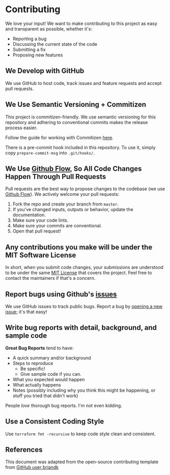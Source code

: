 # Contributing
We love your input! We want to make contributing to this project as easy and transparent as possible, whether it's:

- Reporting a bug
- Discussing the current state of the code
- Submitting a fix
- Proposing new features

## We Develop with GitHub
We use GitHub to host code, track issues and feature requests and accept pull requests.

## We Use Semantic Versioning + Commitizen
This project is commitizen-friendly. We use semantic versioning for this repository and adhering to conventional commits makes the release process easier.


Follow the guide for working with Commitizen [here](https://github.com/commitizen/cz-cli).

There is a pre-commit hook included in this repository. To use it, simply copy `prepare-commit-msg` into `.git/hooks/`.

## We Use [Github Flow](https://guides.github.com/introduction/flow/index.html), So All Code Changes Happen Through Pull Requests
Pull requests are the best way to propose changes to the codebase (we use [Github Flow](https://guides.github.com/introduction/flow/index.html)). 
We actively welcome your pull requests:

1. Fork the repo and create your branch from `master`.
2. If you've changed inputs, outputs or behavior, update the documentation.
3. Make sure your code lints.
4. Make sure your commits are conventional.
5. Open that pull request!

## Any contributions you make will be under the MIT Software License
In short, when you submit code changes, your submissions are understood to be under the same [MIT License](http://choosealicense.com/licenses/mit/) that covers the project. Feel free to contact the maintainers if that's a concern.

## Report bugs using Github's [issues](https://github.com/briandk/transcriptase-atom/issues)
We use GitHub issues to track public bugs. Report a bug by [opening a new issue](); it's that easy!

## Write bug reports with detail, background, and sample code
**Great Bug Reports** tend to have:

- A quick summary and/or background
- Steps to reproduce
  - Be specific!
  - Give sample code if you can. 
- What you expected would happen
- What actually happens
- Notes (possibly including why you think this might be happening, or stuff you tried that didn't work)

People *love* thorough bug reports. I'm not even kidding.

## Use a Consistent Coding Style
Use `terraform fmt -recursive` to keep code style clean and consistent.

## References
This document was adapted from the open-source contributing template from [GitHub user briandk](https://gist.github.com/briandk/3d2e8b3ec8daf5a27a62#file-contributing-md)